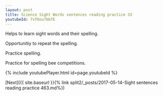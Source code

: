 ```yaml
---
layout: post
title: Science Sight Words sentences reading practice 33
youtubeId: 7vTOou7bbfE
---
```

 
 
Helps to learn sight words and their spelling.

Opportunitiy to repeat the spelling. 

Practice spelling. 
 
Practice for spelling bee competitions. 
 
{% include youtubePlayer.html id=page.youtubeId %}
 
 

[Next]({{ site.baseurl }}{% link  split2/_posts/2017-05-14-Sight sentences reading practice 463.md%})
 

